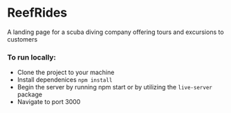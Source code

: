 # ReefRides
A landing page for a scuba diving company offering tours and excursions to customers

### To run locally:
* Clone the project to your machine
* Install dependenices `npm install`
* Begin the server by running npm start or by utilizing the `live-server` package
* Navigate to port 3000
